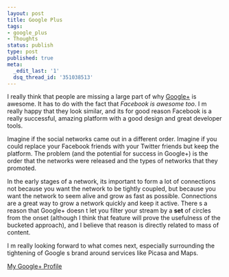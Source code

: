 ```yaml
---
layout: post
title: Google Plus
tags:
- google_plus
- Thoughts
status: publish
type: post
published: true
meta:
  _edit_last: '1'
  dsq_thread_id: '351038513'
---
```

I really think that people are missing a large part of why <a href="http://plus.google.com/">Google+</a> is awesome. It has to do with the fact that <em>Facebook is awesome too</em>. I m really happy that they look similar, and its for good reason   Facebook is a really successful, amazing platform with a good design and great developer tools.

Imagine if the social networks came out in a different order. Imagine if you could replace your Facebook friends with your Twitter friends but keep the platform. The problem (and the potential for success in Google+) is the order that the networks were released and the types of networks that they promoted.

In the early stages of a network, its important to form a lot of connections   not because you want the network to be tightly coupled, but because you want the network to seem alive and grow as fast as possible. Connections are a great way to grow a network quickly and keep it active. There s a reason that Google+ doesn t let you filter your stream by a <strong>set</strong> of circles from the onset (although I think that feature will prove the usefulness of the bucketed approach), and I believe that reason is directly related to mass of content.

I m really looking forward to what comes next, especially surrounding the tightening of Google s brand around services like Picasa and Maps.

<a href="http://goo.gl/FcB1N">My Google+ Profile</a>
